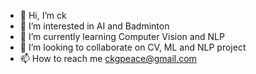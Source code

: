 - 👋 Hi, I’m ck
- 👀 I’m interested in AI and Badminton
- 🌱 I’m currently learning Computer Vision and NLP
- 💞️ I’m looking to collaborate on CV, ML and NLP project
- 📫 How to reach me ckgpeace@gmail.com

<!---
ck1729/ck1729 is a ✨ special ✨ repository because its `README.md` (this file) appears on your GitHub profile.
You can click the Preview link to take a look at your changes.
--->
